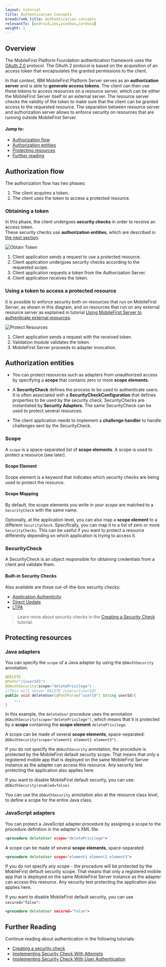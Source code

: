 ```yaml
---
layout: tutorial
title: Authentication Concepts
breadcrumb_title: Authentication concepts
relevantTo: [android,ios,windows,cordova]
weight: 1
---
```


## Overview
The MobileFirst Platform Foundation authentication framework uses the [OAuth 2.0](http://oauth.net/) protocol. The OAuth 2 protocol is based on the acquisition of an access token that encapsulates the granted permissions to the client.  

In that context, IBM MobileFirst Platform Server serves as an **authorization server** and is able to **generate access tokens**. The client can then use these tokens to access resources on a resource server, which can be either the MobileFirst Server itself or an external server. The resource server checks the validity of the token to make sure that the client can be granted access to the requested resource. The separation between resource server and authorization server allows to enforce security on resources that are running outside MobileFirst Server.

#### Jump to:

* [Authorization flow](#authorization-flow)
* [Authorization entities](#authorization-entities)
* [Protecting resources](#protecting-resources)
* [Further reading](#further-reading)

## Authorization flow
The authorization flow has two phases:

1. The client acquires a token.
2. The client uses the token to access a protected resource.

### Obtaining a token
In this phase, the client undergoes **security checks** in order to receive an access token.  
These security checks use **authorization entities**, which are described in [the next section](#authorization-entities).  

![Obtain Token](auth-flow-1.jpg)

1. Client application sends a request to use a protected resource.
2. Client application undergoes security checks according to the requested scope.
3. Client application requests a token from the Authorization Server.
4. Client application receives the token.

### Using a token to access a protected resource
It is possible to enforce security both on resources that run on MobileFirst Server, as shown in this diagram, and on resources that run on any external resource server as explained in tutorial [Using MobileFirst Server to authenticate external resources](../../using-mobilefirst-server-authenticate-external-resources/).

![Protect Resources](auth-flow-2.jpg)

1. Client application sends a request with the received token.
2. Validation module validates the token.
3. MobileFirst Server proceeds to adapter invocation.

## Authorization entities
- You can protect resources such as adapters from unauthorized access by specifying a **scope** that contains zero or more **scope elements**.

- A **SecurityCheck** defines the process to be used to authenticate users. It is often associated with a **SecurityCheckConfiguration** that defines properties to be used by the security check. SecurityChecks are instantiated by **Security Adapters**. The same SecurityCheck can be used to protect several resources.

- The client application needs to implement a **challenge handler** to handle challenges sent by the SecurityCheck.

### Scope
A `scope` is a space-separated list of **scope elements**. A scope is used to protect a resource (see later).

#### Scope Element
Scope element is a keyword that indicates which security checks are being used to protect the resource.

#### Scope Mapping
By default, the scope elements you write in your *scope* are matched to a `SecurityCheck` with the same name.

Optionally, at the application level, you can also map a **scope element** to a different `SecurityCheck`. Specifically, you can map it to a list of zero or more `SecurityChecks`. This can be useful if you want to protect a resource differently depending on which application is trying to access it.

### SecurityCheck
A SecurityCheck is an object responsible for obtaining credentials from a client and validate them.

#### Built-in Security Checks
Also available are these out-of-the-box security checks:

- [Application Authenticity](../application-authenticity/)
- [Direct Update](../../using-the-mfpf-sdk/direct-update)
- [LTPA](../websphere-ltpa-based-authentication/)

> Learn more about security checks in the [Creating a Security Check](../creating-a-security-check/) tutorial.

## Protecting resources

### Java adapters
You can specify the `scope` of a Java adapter by using the `@OAuthSecurity` annotation.

```java
@DELETE
@Path("/{userId}")
@OAuthSecurity(scope="deletePrivilege")
//This will serve: DELETE /users/{userId}
public void deleteUser(@PathParam("userId") String userId){
    ...
}
```
In this example, the `deleteUser` procedure uses the annotation `@OAuthSecurity(scope="deletePrivilege")`, which means that it is protected by a **scope** containing the **scope element** `deletePrivilege`.

A scope can be made of several **scope elements**, space-separated: `@OAuthSecurity(scope="element1 element2 element3")`.

If you do not specify the `@OAuthSecurity` annotation, the procedure is protected by the MobileFirst default security scope. That means that only a registered mobile app that is deployed on the same MobileFirst Server instance as the adapter can access this resource. Any security test protecting the application also applies here.

If you want to disable MobileFirst default security, you can use: `@OAuthSecurity(enabled=false)`.

You can use the `@OAuthSecurity` annotation also at the resource class level, to define a scope for the entire Java class.

### JavaScript adapters
You can protect a JavaScript adapter procedure by assigning a scope to the procedure definition in the adapter's XML file:

```xml
<procedure deleteUser scope="deletePrivilege">
```

A scope can be made of several **scope elements**, space-separated:

```xml
<procedure deleteUser scope="element1 element2 element3">
```

If you do not specify any scope - the procedure will be protected by the MobileFirst default security scope. That means that only a registered mobile app that is deployed on the same MobileFirst Server instance as the adapter can access this resource. Any security test protecting the application also applies here.

If you want to disable MobileFirst default security, you can use `secured="false"`:

```xml
<procedure deleteUser secured="false">
```

## Further Reading
Continue reading about authentication in the following tutorials:

* [Creating a security check](../creating-a-security-check)
* [Implementing Security Check With Attempts](../security-check-with-attempts)
* [Implementing Security Check With User Authentication](../security-check-with-user-authentication)
